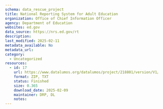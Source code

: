 ```yaml
---
schema: data_rescue_project 
title: National Reporting System for Adult Education
organization: Office of Chief Information Officer
agency: Department of Education
websites: ed.gov
data_source: https://nrs.ed.gov/rt
description: 
last_modified: 2025-02-11
metadata_available: No
metadata_url: 
category:
  - Uncategorized
resources:
  - id: 17
    url: https://www.datalumos.org/datalumos/project/218801/version/V1/view
    format: ZIP, TXT
    status: Finished
    size: 0.365
    download_date: 2025-02-09
    maintainer: DRP, DL
    notes: 
---
```

